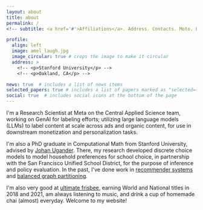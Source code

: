 ```yaml
---
layout: about
title: about
permalink: /
<!-- subtitle: <a href='#'>Affiliations</a>. Address. Contacts. Moto. Etc. -->

profile:
  align: left
  image: amel_laugh.jpg
  image_circular: true # crops the image to make it circular
  address: >
    <!-- <p>Stanford University</p> -->
    <!-- <p>Oakland, CA</p> -->

news: true  # includes a list of news items
selected_papers: true # includes a list of papers marked as "selected={true}"
social: true  # includes social icons at the bottom of the page
---
```


I'm a Research Scientist at Meta on the Central Applied Science team, working on
GenAI for labeling efforts; utilizing large language models (LLMs) to label
content at scale across ads and organic content, for use in downstream
monetization and personalization tasks.


I'm also a PhD graduate in Computational Math from Stanford University, advised
by [Johan Ugander](https://stanford.edu/~jugander/). There, my research developed
discrete choice models to model household preferences for school choice, in
partnership with the San Francisco Unified School District, for the purpose
of inference and policy evaluation. In the past, I've done work in
[recommender systems](https://cs229.stanford.edu/proj2018/report/22.pdf) and
[balanced graph partitioning](https://dl.acm.org/doi/abs/10.1145/3394486.3403239).


I'm also very good at [ultimate frisbee](http://furyultimate.com/), earning
World and National titles in 2018 and 2021, am always listening to music, and
drink a cup of homemade chai (almost) everyday. Welcome to my website!
